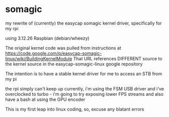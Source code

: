 somagic
=======

my rewrite of (currently) the easycap somagic kernel driver, specifically for my rpi

using 3.12.26 Raspbian (debian/wheezy)

The original kernel code was pulled from instructions at https://code.google.com/p/easycap-somagic-linux/wiki/BuildingKernelModule
That URL references DIFFERENT source to the kernel source in the easycap-somagic-linux google repository

The intention is to have a stable kernel driver for me to access an STB from my pi

the rpi simply can't keep up currently, i'm using the FSM USB driver and 
i've overclocked to turbo - i'm going to try exposing lower FPS streams
and also have a bash at using the GPU encoder

This is my first leap into linux coding, so, excuse any blatant errors


